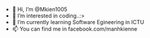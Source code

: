 - 👋 Hi, I’m @Mkien1005
- 👀 I’m interested in coding..:>
- 🌱 I’m currently learning Software Egineering in ICTU
- 📫 You can find me in facebook.com/manhkienne

<!---
Mkien1005/Mkien1005 is a ✨ special ✨ repository because its `README.md` (this file) appears on your GitHub profile.
You can click the Preview link to take a look at your changes.
--->

